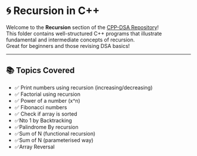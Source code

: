 # 🌀 Recursion in C++

Welcome to the **Recursion** section of the [CPP-DSA Repository](https://github.com/chandra71/CPP-DSA)!  
This folder contains well-structured C++ programs that illustrate fundamental and intermediate concepts of recursion.  
Great for beginners and those revising DSA basics!

---

## 📚 Topics Covered

- ✅ Print numbers using recursion (increasing/decreasing)
- ✅ Factorial using recursion
- ✅ Power of a number (x^n)
- ✅ Fibonacci numbers
- ✅ Check if array is sorted
- ✅Nto 1 by Backtracking
- ✅Palindrome By recursion
- ✅Sum of N (functional recursion)
- ✅Sum of N (parameterised way)
- ✅Array Reversal
